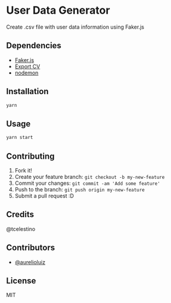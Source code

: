 # User Data Generator

Create .csv file with user data information using Faker.js

## Dependencies

- [Faker.js](https://github.com/Marak/Faker.js#readme)
- [Export CV](https://github.com/alexcaza/export-to-csv#readme)
- [nodemon](https://nodemon.io/)

## Installation

```bash
yarn
```

## Usage

```bash
yarn start
```

## Contributing

1. Fork it!
2. Create your feature branch: `git checkout -b my-new-feature`
3. Commit your changes: `git commit -am 'Add some feature'`
4. Push to the branch: `git push origin my-new-feature`
5. Submit a pull request :D

## Credits

@tcelestino

## Contributors

* [@aurelioluiz](https://github.com/aurelioluiz)

## License

MIT
